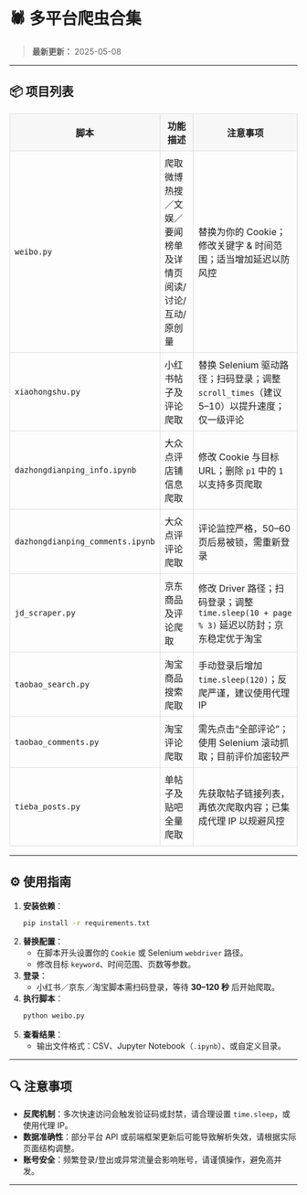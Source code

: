 # 🕷️ 多平台爬虫合集

> **最新更新：** 2025-05-08

---

## 📦 项目列表

| 脚本            | 功能描述                                                 | 注意事项                                                                                              |
|-----------------|----------------------------------------------------------|-------------------------------------------------------------------------------------------------------|
| `weibo.py`      | 爬取微博热搜／文娱／要闻榜单及详情页阅读/讨论/互动/原创量  | 替换为你的 Cookie；修改关键字 & 时间范围；适当增加延迟以防风控                                        |
| `xiaohongshu.py`| 小红书帖子及评论爬取                                       | 替换 Selenium 驱动路径；扫码登录；调整 `scroll_times`（建议 5–10）以提升速度；仅一级评论                |
| `dazhongdianping_info.ipynb` | 大众点评店铺信息爬取                                   | 修改 Cookie 与目标 URL；删除 `p1` 中的 `1` 以支持多页爬取                                           |
| `dazhongdianping_comments.ipynb` | 大众点评评论爬取                                     | 评论监控严格，50–60 页后易被锁，需重新登录                                                              |
| `jd_scraper.py` | 京东商品及评论爬取                                         | 修改 Driver 路径；扫码登录；调整 `time.sleep(10 + page % 3)` 延迟以防封；京东稳定优于淘宝                 |
| `taobao_search.py` | 淘宝商品搜索爬取                                         | 手动登录后增加 `time.sleep(120)`；反爬严谨，建议使用代理 IP                                         |
| `taobao_comments.py` | 淘宝评论爬取                                           | 需先点击“全部评论”；使用 Selenium 滚动抓取；目前评价加密较严                                          |
| `tieba_posts.py`| 单帖子及贴吧全量爬取                                      | 先获取帖子链接列表，再依次爬取内容；已集成代理 IP 以规避风控                                          |

---

## ⚙️ 使用指南

1. **安装依赖**：
   ```bash
   pip install -r requirements.txt
   ```
2. **替换配置**：
   - 在脚本开头设置你的 `Cookie` 或 Selenium `webdriver` 路径。
   - 修改目标 `keyword`、时间范围、页数等参数。
3. **登录**：
   - 小红书／京东／淘宝脚本需扫码登录，等待 **30–120 秒** 后开始爬取。
4. **执行脚本**：
   ```bash
   python weibo.py
   ```
5. **查看结果**：
   - 输出文件格式：CSV、Jupyter Notebook（`.ipynb`）、或自定义目录。

---

## 🔍 注意事项

- **反爬机制**：多次快速访问会触发验证码或封禁，请合理设置 `time.sleep`，或使用代理 IP。
- **数据准确性**：部分平台 API 或前端框架更新后可能导致解析失效，请根据实际页面结构调整。  
- **账号安全**：频繁登录/登出或异常流量会影响账号，请谨慎操作，避免高并发。  

---

<style>
  /* GitHub 风格美化 */
  table { border-collapse: collapse; width: 100%; }
  th, td { border: 1px solid #ddd; padding: 0.5em; }
  th { background-color: #f7f7f7; }
</style>
